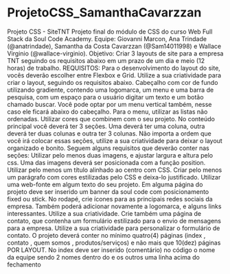 # ProjetoCSS_SamanthaCavarzzan
Projeto CSS - SiteTNT Projeto final do módulo de CSS do curso Web Full Stack da Soul Code Academy.  Equipe: Giovanni Marcon, Ana Trindade (@anatrindade), Samantha da Costa Cavarzzan (@Sam14011998) e Wallace Virginio (@wallace-virginio).  Objetivo: Criar 3 layouts de site para a empresa TNT seguindo os requisitos abaixo em um prazo de um dia e meio (12 horas) de trabalho.  REQUISITOS: Para o desenvolvimento do layout do site, vocês deverão escolher entre Flexbox e Grid. Utilize a sua criatividade para criar o layout, seguindo os requisitos abaixo. Cabeçalho com cor de fundo utilizando gradiente, contendo uma logomarca, um menu e uma barra de pesquisa, com um espaço para o usuário digitar um texto e um botão chamado buscar. Você pode optar por um menu vertical também, nesse caso ele ficará abaixo do cabeçalho. Para o menu, utilizar as listas não ordenadas. Utilizar cores que combinem com o seu projeto. No conteúdo principal você deverá ter 3 seções. Uma deverá ter uma coluna, outra deverá ter duas colunas e outra ter 3 colunas. Não importa a ordem que você irá colocar essas seções, utilize a sua criatividade para deixar o layout organizado e bonito. Seguem alguns requisitos que deverão conter nas seções: Utilizar pelo menos duas imagens, e ajustar largura e altura pelo css. Uma das imagens deverá ser posicionada com a função position. Utilizar pelo menos um título alinhado ao centro com CSS. Criar pelo menos um parágrafo com cores estilizadas pelo CSS e deixa-lo justificado. Utilizar uma web-fonte em algum texto do seu projeto. Em alguma página do projeto deve ser inserido um banner da soul code com posicionamento fixed ou stick. No rodapé, crie ícones para as principais redes sociais da empresa. Também poderá adicionar novamente a logomarca, e alguns links interessantes. Utilize a sua criatividade. Crie também uma página de contato, que contenha um formulário estilizado para o envio de mensagens para a empresa. Utilize a sua criatividade para personalizar o formulário de contato. O projeto deverá conter no mínimo quatro(4) páginas (index , contato , quem somos , produtos/serviços) e não mais que 10(dez) páginas POR LAYOUT. No index deve ser inserido (comentário) no código o nome da equipe sendo 2 nomes dentro do e os outros uma linha acima do fechamento
